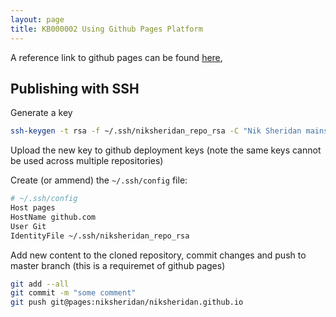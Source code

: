 ```yaml
---
layout: page
title: KB000002 Using Github Pages Platform
---
```


A reference link to github pages can be found [here](https://github.com/nicolas-van/bootstrap-4-github-pages),

## Publishing with SSH

Generate a key

```bash
ssh-keygen -t rsa -f ~/.ssh/niksheridan_repo_rsa -C "Nik Sheridan mainsite deploy key"
```

Upload the new key to github deployment keys (note the same keys cannot be used across multiple repositories)

Create (or ammend) the `~/.ssh/config` file:

```bash
# ~/.ssh/config
Host pages
HostName github.com
User Git
IdentityFile ~/.ssh/niksheridan_repo_rsa
```

Add new content to the cloned repository, commit changes and push to master branch (this is a requiremet of github pages)

```bash
git add --all
git commit -m "some comment"
git push git@pages:niksheridan/niksheridan.github.io
```
